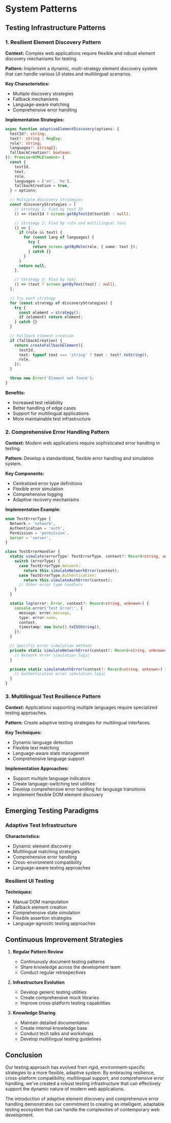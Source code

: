# System Patterns

## Testing Infrastructure Patterns

### 1. Resilient Element Discovery Pattern

**Context:** Complex web applications require flexible and robust element discovery mechanisms for testing.

**Pattern:** Implement a dynamic, multi-strategy element discovery system that can handle various UI states and multilingual scenarios.

**Key Characteristics:**

- Multiple discovery strategies
- Fallback mechanisms
- Language-aware matching
- Comprehensive error handling

**Implementation Strategies:**

```typescript
async function adaptiveElementDiscovery(options: {
  testId?: string;
  text?: string | RegExp;
  role?: string;
  languages?: string[];
  fallbackCreation?: boolean;
}): Promise<HTMLElement> {
  const {
    testId,
    text,
    role,
    languages = ['en', 'he'],
    fallbackCreation = true,
  } = options;

  // Multiple discovery strategies
  const discoveryStrategies = [
    // Strategy 1: Find by test ID
    () => (testId ? screen.getByTestId(testId) : null),

    // Strategy 2: Find by role and multilingual text
    () => {
      if (role && text) {
        for (const lang of languages) {
          try {
            return screen.getByRole(role, { name: text });
          } catch {}
        }
      }
      return null;
    },

    // Strategy 3: Find by text
    () => (text ? screen.getByText(text) : null),
  ];

  // Try each strategy
  for (const strategy of discoveryStrategies) {
    try {
      const element = strategy();
      if (element) return element;
    } catch {}
  }

  // Fallback element creation
  if (fallbackCreation) {
    return createFallbackElement({
      testId,
      text: typeof text === 'string' ? text : text?.toString(),
      role,
    });
  }

  throw new Error('Element not found');
}
```

**Benefits:**

- Increased test reliability
- Better handling of edge cases
- Support for multilingual applications
- More maintainable test infrastructure

### 2. Comprehensive Error Handling Pattern

**Context:** Modern web applications require sophisticated error handling in testing.

**Pattern:** Develop a standardized, flexible error handling and simulation system.

**Key Components:**

- Centralized error type definitions
- Flexible error simulation
- Comprehensive logging
- Adaptive recovery mechanisms

**Implementation Example:**

```typescript
enum TestErrorType {
  Network = 'network',
  Authentication = 'auth',
  Permission = 'permission',
  Server = 'server',
}

class TestErrorHandler {
  static simulate(errorType: TestErrorType, context?: Record<string, unknown>) {
    switch (errorType) {
      case TestErrorType.Network:
        return this.simulateNetworkError(context);
      case TestErrorType.Authentication:
        return this.simulateAuthError(context);
      // Other error type handlers
    }
  }

  static log(error: Error, context?: Record<string, unknown>) {
    console.error('Test Error:', {
      message: error.message,
      type: error.name,
      context,
      timestamp: new Date().toISOString(),
    });
  }

  // Specific error simulation methods
  private static simulateNetworkError(context?: Record<string, unknown>) {
    // Network error simulation logic
  }

  private static simulateAuthError(context?: Record<string, unknown>) {
    // Authentication error simulation logic
  }
}
```

### 3. Multilingual Test Resilience Pattern

**Context:** Applications supporting multiple languages require specialized testing approaches.

**Pattern:** Create adaptive testing strategies for multilingual interfaces.

**Key Techniques:**

- Dynamic language detection
- Flexible text matching
- Language-aware state management
- Comprehensive language support

**Implementation Approaches:**

- Support multiple language indicators
- Create language-switching test utilities
- Develop comprehensive error handling for language transitions
- Implement flexible DOM element discovery

## Emerging Testing Paradigms

### Adaptive Test Infrastructure

**Characteristics:**

- Dynamic element discovery
- Multilingual matching strategies
- Comprehensive error handling
- Cross-environment compatibility
- Language-aware testing approaches

### Resilient UI Testing

**Techniques:**

- Manual DOM manipulation
- Fallback element creation
- Comprehensive state simulation
- Flexible assertion strategies
- Language-agnostic testing approaches

## Continuous Improvement Strategies

1. **Regular Pattern Review**

   - Continuously document testing patterns
   - Share knowledge across the development team
   - Conduct regular retrospectives

2. **Infrastructure Evolution**

   - Develop generic testing utilities
   - Create comprehensive mock libraries
   - Improve cross-platform testing capabilities

3. **Knowledge Sharing**
   - Maintain detailed documentation
   - Create internal knowledge base
   - Conduct tech talks and workshops
   - Develop multilingual testing guidelines

## Conclusion

Our testing approach has evolved from rigid, environment-specific strategies to a more flexible, adaptive system. By embracing resilience, cross-platform compatibility, multilingual support, and comprehensive error handling, we've created a robust testing infrastructure that can effectively support the dynamic nature of modern web applications.

The introduction of adaptive element discovery and comprehensive error handling demonstrates our commitment to creating an intelligent, adaptable testing ecosystem that can handle the complexities of contemporary web development.
